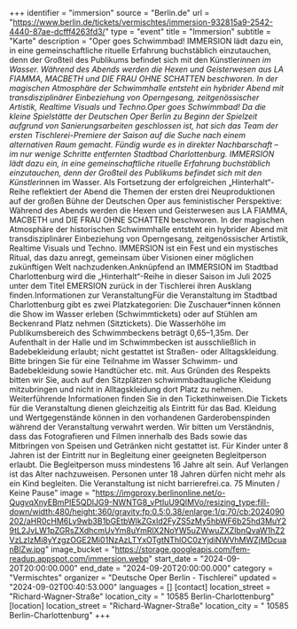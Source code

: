 +++
identifier = "immersion"
source = "Berlin.de"
url = "https://www.berlin.de/tickets/vermischtes/immersion-932815a9-2542-4440-87ae-dcfff4263fd3/"
type = "event"
title = "Immersion"
subtitle = "Karte"
description = "Oper goes Schwimmbad! IMMERSION lädt dazu ein, in eine gemeinschaftliche rituelle Erfahrung buchstäblich einzutauchen, denn der Großteil des Publikums befindet sich mit den Künstler*innen im Wasser. Während des Abends werden die Hexen und Geisterwesen aus LA FIAMMA, MACBETH und DIE FRAU OHNE SCHATTEN beschworen. In der magischen Atmosphäre der Schwimmhalle entsteht ein hybrider Abend mit transdisziplinärer Einbeziehung von Operngesang, zeitgenössischer Artistik, Realtime Visuals und Techno.Oper goes Schwimmbad! Da die kleine Spielstätte der Deutschen Oper Berlin zu Beginn der Spielzeit aufgrund von Sanierungsarbeiten geschlossen ist, hat sich das Team der ersten Tischlerei-Premiere der Saison auf die Suche nach einem alternativen Raum gemacht. Fündig wurde es in direkter Nachbarschaft – im nur wenige Schritte entfernten Stadtbad Charlottenburg. IMMERSION lädt dazu ein, in eine gemeinschaftliche rituelle Erfahrung buchstäblich einzutauchen, denn der Großteil des Publikums befindet sich mit den Künstler*innen im Wasser. Als Fortsetzung der erfolgreichen „Hinterhalt“-Reihe reflektiert der Abend die Themen der ersten drei Neuproduktionen auf der großen Bühne der Deutschen Oper aus feministischer Perspektive: Während des Abends werden die Hexen und Geisterwesen aus LA FIAMMA, MACBETH und DIE FRAU OHNE SCHATTEN beschworen. In der magischen Atmosphäre der historischen Schwimmhalle entsteht ein hybrider Abend mit transdisziplinärer Einbeziehung von Operngesang, zeitgenössischer Artistik, Realtime Visuals und Techno. IMMERSION ist ein Fest und ein mystisches Ritual, das dazu anregt, gemeinsam über Visionen einer möglichen zukünftigen Welt nachzudenken.Anknüpfend an IMMERSION im Stadtbad Charlottenburg wird die „Hinterhalt“-Reihe in dieser Saison im Juli 2025 unter dem Titel EMERSION zurück in der Tischlerei ihren Ausklang finden.Informationen zur VeranstaltungFür die Veranstaltung im Stadtbad Charlottenburg gibt es zwei Platzkategorien: Die Zuschauer*innen können die Show im Wasser erleben (Schwimmtickets) oder auf Stühlen am Beckenrand Platz nehmen (Sitztickets). Die Wasserhöhe im Publikumsbereich des Schwimmbeckens beträgt 0,65–1,35m. Der Aufenthalt in der Halle und im Schwimmbecken ist ausschließlich in Badebekleidung erlaubt; nicht gestattet ist Straßen- oder Alltagskleidung. Bitte bringen Sie für eine Teilnahme im Wasser Schwimm- und Badebekleidung sowie Handtücher etc. mit. Aus Gründen des Respekts bitten wir Sie, auch auf den Sitzplätzen schwimmbadtaugliche Kleidung mitzubringen und nicht in Alltagskleidung dort Platz zu nehmen. Weiterführende Informationen finden Sie in den Tickethinweisen.Die Tickets für die Veranstaltung dienen gleichzeitig als Eintritt für das Bad. Kleidung und Wertgegenstände können in den vorhandenen Garderobenspinden während der Veranstaltung verwahrt werden. Wir bitten um Verständnis, dass das Fotografieren und Filmen innerhalb des Bads sowie das Mitbringen von Speisen und Getränken nicht gestattet ist. Für Kinder unter 8 Jahren ist der Eintritt nur in Begleitung einer geeigneten Begleitperson erlaubt. Die Begleitperson muss mindestens 16 Jahre alt sein. Auf Verlangen ist das Alter nachzuweisen. Personen unter 18 Jahren dürfen nicht mehr als ein Kind begleiten. Die Veranstaltung ist nicht barrierefrei.ca. 75 Minuten / Keine Pause"
image = "https://imgproxy.berlinonline.net/o-QugvqXnyEBmPIE5QDlJG9-NWNTG8_vPtIuU9QlMVo/resizing_type:fill-down/width:480/height:360/gravity:fp:0.5:0.38/enlarge:1/q:70/cb:2024090202/aHR0cHM6Ly9wb3B1bGEtbWlkZGxld2FyZS5zMy5hbWF6b25hd3MuY29tL2JvLW1pZGRsZXdhcmUvYm8uYmRlX2NoYW5uZWwuZXZlbnQvaW1hZ2VzLzIzMi8yYzgzOGE2Mi01NzAzLTYxOTgtNThlOC0zYjdiNWVhMWZjMDcuanBlZw.jpg"
image_bucket = "https://storage.googleapis.com/fem-readup.appspot.com/immersion.webp"
start_date = "2024-09-20T20:00:00.000"
end_date = "2024-09-20T20:00:00.000"
category = "Vermischtes"
organizer = "Deutsche Oper Berlin - Tischlerei"
updated = "2024-09-02T00:40:53.000"
languages = []
[contact]
location_street = "Richard-Wagner-Straße"
location_city = " 10585 Berlin-Charlottenburg"
[location]
location_street = "Richard-Wagner-Straße"
location_city = " 10585 Berlin-Charlottenburg"
+++